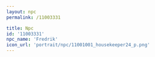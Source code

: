 ```yaml
---
layout: npc
permalink: /11003331

title: Npc
id: '11003331'
npc_name: 'Fredrik'
icon_url: 'portrait/npc/11001001_housekeeper24_p.png'
---
```

